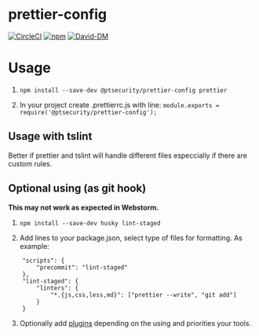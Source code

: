 # prettier-config

[![CircleCI](https://circleci.com/gh/positive-js/prettier-config/tree/master.svg?style=shield)](https://circleci.com/gh/positive-js/prettier-config/tree/master)
[![npm](https://img.shields.io/npm/v/@ptsecurity/prettier-config.svg)](https://www.npmjs.com/package/@ptsecurity/prettier-config)
[![David-DM](https://david-dm.org/positive-js/prettier-config/status.svg)](https://david-dm.org/positive-js/prettier-config)

# Usage

1. `npm install --save-dev @ptsecurity/prettier-config prettier`

2. In your project create .prettierrc.js with line:
`module.exports = require('@ptsecurity/prettier-config');`

## Usage with tslint

Better if prettier and tslint will handle different files especcially if there are custom rules.

## Optional using (as git hook)

**This may not work as expected in Webstorm.**

1. `npm install --save-dev husky lint-staged`

2. Add lines to your package.json, select type of files for formatting.
As example:
```
    "scripts": {
        "precommit": "lint-staged"
    },
    "lint-staged": {
        "linters": {
            "*.{js,css,less,md}": ["prettier --write", "git add"]
        }
    }
```
3. Optionally add [plugins](https://prettier.io/docs/en/related-projects.html) depending on the using and priorities your tools.


